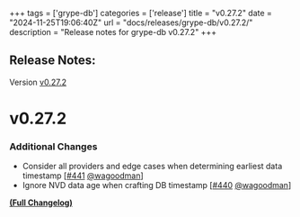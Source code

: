 +++
tags = ['grype-db']
categories = ['release']
title = "v0.27.2"
date = "2024-11-25T19:06:40Z"
url = "docs/releases/grype-db/v0.27.2/"
description = "Release notes for grype-db v0.27.2"
+++

## Release Notes:
Version [v0.27.2](https://github.com/anchore/grype-db/releases/tag/v0.27.2)

# v0.27.2

### Additional Changes

- Consider all providers and edge cases when determining earliest data timestamp [[#441](https://github.com/anchore/grype-db/pull/441) [@wagoodman](https://github.com/wagoodman)]
- Ignore NVD data age when crafting DB timestamp [[#440](https://github.com/anchore/grype-db/pull/440) [@wagoodman](https://github.com/wagoodman)]

**[(Full Changelog)](https://github.com/anchore/grype-db/compare/v0.27.1...v0.27.2)**

